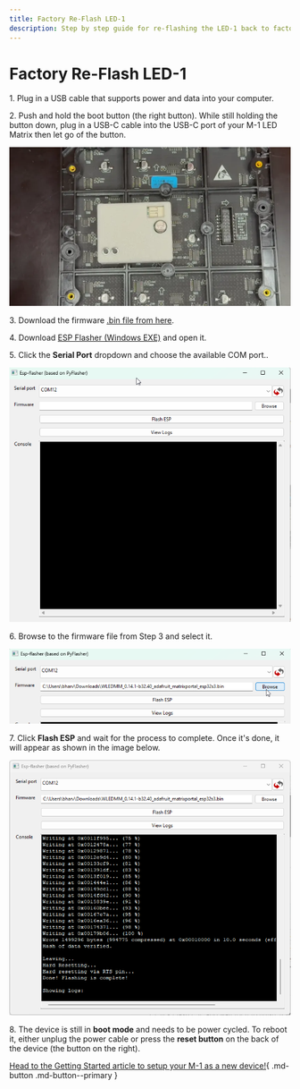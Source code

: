 ```yaml
---
title: Factory Re-Flash LED-1
description: Step by step guide for re-flashing the LED-1 back to factory firmware.
---
```

# Factory Re-Flash LED-1

1\. Plug in a USB cable that supports power and data into your computer.

2\. Push and hold the boot button (the right button). While still holding the button down, plug in a USB-C cable into the USB-C port of your M-1 LED Matrix then let go of the button.

![](../../../assets/m-1-hold-boot-webp.webp)

3\. Download the firmware <a href="https://github.com/MoonModules/WLED/releases/download/v0.14.1-beta.32/WLEDMM_0.14.1-b32.40_adafruit_matrixportal_esp32s3.bin" target="_blank" rel="noreferrer nofollow noopener">.bin file from here</a>.

4\. Download <a href="https://wiki.apolloautomation.com/static/ESP-Flasher.exe" title="Click here to download the ESP-Flasher Tool" target="_blank" rel="noreferrer nofollow noopener">ESP Flasher (Windows EXE)</a> and open it.

5\. Click the **Serial Port** dropdown and choose the available COM port..

![](../../../assets/m-1-select-open-com-port.png)

6\. Browse to the firmware file from Step 3 and select it.

![](../../../assets/m-1-select-firmware-you-downloaded.png)

7\. Click **Flash ESP** and wait for the process to complete. Once it's done, it will appear as shown in the image below.

![](../../../assets/m-1-reflash-completed.png)

8\. The device is still in **boot mode** and needs to be power cycled. To reboot it, either unplug the power cable or press the **reset button** on the back of the device (the button on the right).

[Head to the Getting Started article to setup your M-1 as a new device!](https://wiki.apolloautomation.com/products/m1/setup/getting-started-m1/){   .md-button .md-button--primary }